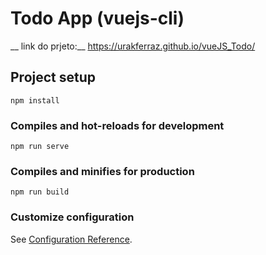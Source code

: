 # Todo App (vuejs-cli)

__ link do prjeto:__ https://urakferraz.github.io/vueJS_Todo/

## Project setup
```
npm install
```

### Compiles and hot-reloads for development
```
npm run serve
```

### Compiles and minifies for production
```
npm run build
```

### Customize configuration
See [Configuration Reference](https://cli.vuejs.org/config/).
